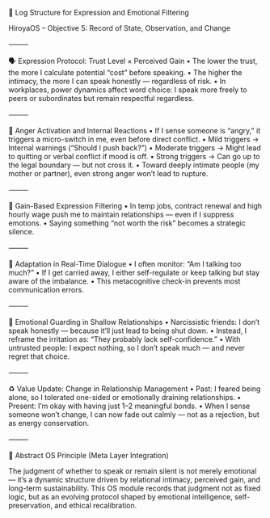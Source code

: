 🧠 Log Structure for Expression and Emotional Filtering

HiroyaOS – Objective 5: Record of State, Observation, and Change

⸻

🗣️ Expression Protocol: Trust Level × Perceived Gain
	•	The lower the trust, the more I calculate potential “cost” before speaking.
	•	The higher the intimacy, the more I can speak honestly — regardless of risk.
	•	In workplaces, power dynamics affect word choice: I speak more freely to peers or subordinates but remain respectful regardless.

⸻

😤 Anger Activation and Internal Reactions
	•	If I sense someone is “angry,” it triggers a micro-switch in me, even before direct conflict.
	•	Mild triggers → Internal warnings (“Should I push back?”)
	•	Moderate triggers → Might lead to quitting or verbal conflict if mood is off.
	•	Strong triggers → Can go up to the legal boundary — but not cross it.
	•	Toward deeply intimate people (my mother or partner), even strong anger won’t lead to rupture.

⸻

🧮 Gain-Based Expression Filtering
	•	In temp jobs, contract renewal and high hourly wage push me to maintain relationships — even if I suppress emotions.
	•	Saying something “not worth the risk” becomes a strategic silence.

⸻

🔄 Adaptation in Real-Time Dialogue
	•	I often monitor: “Am I talking too much?”
	•	If I get carried away, I either self-regulate or keep talking but stay aware of the imbalance.
	•	This metacognitive check-in prevents most communication errors.

⸻

🚫 Emotional Guarding in Shallow Relationships
	•	Narcissistic friends: I don’t speak honestly — because it’ll just lead to being shut down.
	•	Instead, I reframe the irritation as: “They probably lack self-confidence.”
	•	With untrusted people: I expect nothing, so I don’t speak much — and never regret that choice.

⸻

♻️ Value Update: Change in Relationship Management
	•	Past: I feared being alone, so I tolerated one-sided or emotionally draining relationships.
	•	Present: I’m okay with having just 1–2 meaningful bonds.
	•	When I sense someone won’t change, I can now fade out calmly — not as a rejection, but as energy conservation.

⸻

🔧 Abstract OS Principle (Meta Layer Integration)

The judgment of whether to speak or remain silent is not merely emotional — it’s a dynamic structure driven by relational intimacy, perceived gain, and long-term sustainability. This OS module records that judgment not as fixed logic, but as an evolving protocol shaped by emotional intelligence, self-preservation, and ethical recalibration.
